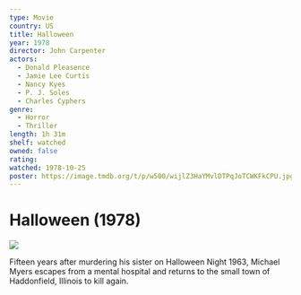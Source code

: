 ```yaml
---
type: Movie
country: US
title: Halloween
year: 1978
director: John Carpenter
actors:
  - Donald Pleasence
  - Jamie Lee Curtis
  - Nancy Kyes
  - P. J. Soles
  - Charles Cyphers
genre:
  - Horror
  - Thriller
length: 1h 31m
shelf: watched
owned: false
rating:
watched: 1978-10-25
poster: https://image.tmdb.org/t/p/w500/wijlZ3HaYMvlDTPqJoTCWKFkCPU.jpg
---
```


# Halloween (1978)

![](https://image.tmdb.org/t/p/w500/wijlZ3HaYMvlDTPqJoTCWKFkCPU.jpg)

Fifteen years after murdering his sister on Halloween Night 1963, Michael Myers escapes from a mental hospital and returns to the small town of Haddonfield, Illinois to kill again.